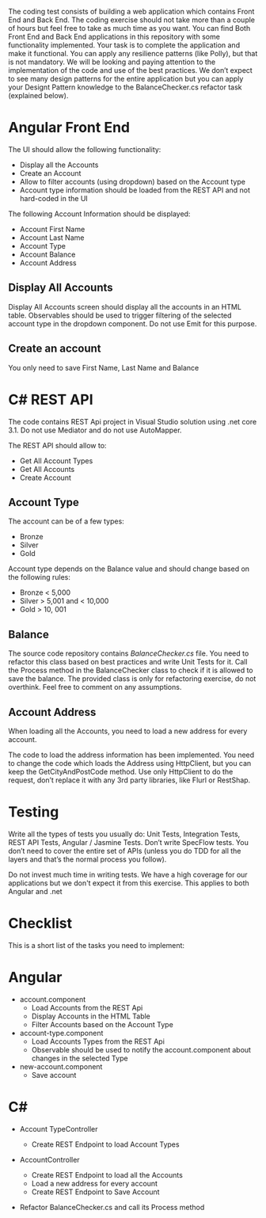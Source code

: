 
The coding test consists of building a web application which contains Front End and Back End. The coding exercise should not take more than a couple of hours but feel free to take as much time as you want. 
You can find Both Front End and Back End applications in this repository with some functionality implemented.
Your task is to complete the application and make it functional. 
You can apply any resilience patterns (like Polly), but that is not mandatory. We will be looking and paying attention to the implementation of the code and use of the best practices. We don’t expect to see many design patterns for the entire application but you can apply your Designt Pattern knowledge to the BalanceChecker.cs refactor task (explained below).
 
# Angular Front End

The UI should allow the following functionality:
*	Display all the Accounts
* Create an Account
* Allow to filter accounts (using dropdown) based on the Account type
*	Account type information should be loaded from the REST API and not hard-coded in the UI
 
The following Account Information should be displayed:
* Account First Name
* Account Last Name
* Account Type
* Account Balance
* Account Address
 
## Display All Accounts
Display All Accounts screen should display all the accounts in an HTML table.
Observables should be used to trigger filtering of the selected account type in the dropdown component. Do not use Emit for this purpose.

## Create an account
You only need to save First Name, Last Name and Balance
 
# C# REST API
The code contains REST Api project in Visual Studio solution using .net core 3.1. 
Do not use Mediator and do not use AutoMapper. 

The REST API should allow to:

* Get All Account Types
* Get All Accounts
* Create Account

## Account Type
The account can be of a few types:
* Bronze
* Silver
* Gold

Account type depends on the Balance value and should change based on the following rules:
* Bronze < 5,000
* Silver > 5,001 and < 10,000
* Gold > 10, 001

 
## Balance
The source code repository contains _BalanceChecker.cs_ file. You need to refactor this class based on best practices and write Unit Tests for it.
Call the Process method in the BalanceChecker class to check if it is allowed to save the balance. 
The provided class is only for refactoring exercise, do not overthink. Feel free to comment on any assumptions.
 
## Account Address
When loading all the Accounts, you need to load a new address for every account.

The code to load the address information has been implemented. You need to change the code which loads the Address using HttpClient, but you can keep the GetCityAndPostCode method. Use only HttpClient to do the request, don’t replace it with any 3rd party libraries, like Flurl or RestShap.

# Testing
Write all the types of tests you usually do: Unit Tests, Integration Tests, REST API Tests, Angular / Jasmine Tests. Don’t write SpecFlow tests. You don’t need to cover the entire set of APIs (unless you do TDD for all the layers and that’s the normal process you follow).

Do not invest much time in writing tests. We have a high coverage for our applications but we don't expect it from this exercise. This applies to both Angular and .net


# Checklist
This is a short list of the tasks you need to implement:
# Angular
* account.component
  * Load Accounts from the REST Api
  * Display Accounts in the HTML Table
  * Filter Accounts based on the Account Type
* account-type.component
  * Load Accounts Types from the REST Api
  * Observable should be used to notify the account.component about changes in the selected Type
* new-account.component
  * Save account

# C#
* Account TypeController
  * Create REST Endpoint to load Account Types
* AccountController
  * Create REST Endpoint to load all the Accounts
  * Load a new address for every account
  * Create REST Endpoint to Save Account

* Refactor BalanceChecker.cs and call its Process method
